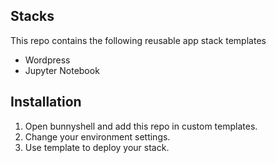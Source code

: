 ## Stacks
This repo contains the following reusable app stack templates
- Wordpress
- Jupyter Notebook

## Installation

1. Open bunnyshell and add this repo in custom templates.
2. Change your environment settings.
3. Use template to deploy your stack.